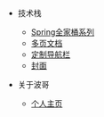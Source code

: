 * 技术栈
  * [Spring全家桶系列](spring/README.md)
  * [多页文档](zh-cn/more-pages.md)
  * [定制导航栏](zh-cn/custom-navbar.md)
  * [封面](zh-cn/cover.md)
  
* 关于波哥
  * [个人主页](zh-cn/configuration.md)